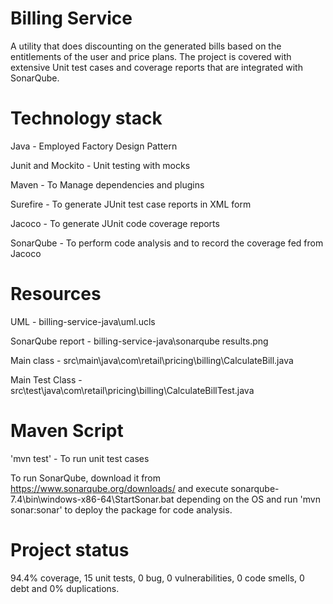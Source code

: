 # Billing Service
A utility that does discounting on the generated bills based on the entitlements of the user and price plans. The project is covered with extensive Unit test cases and coverage reports that are integrated with SonarQube.

# Technology stack 

Java - Employed Factory Design Pattern

Junit and Mockito - Unit testing with mocks

Maven - To Manage dependencies and plugins

Surefire - To generate JUnit test case reports in XML form

Jacoco - To generate JUnit code coverage reports

SonarQube - To perform code analysis and to record the coverage fed from Jacoco

# Resources 

UML - billing-service-java\uml.ucls

SonarQube report -  billing-service-java\sonarqube results.png

Main class - src\main\java\com\retail\pricing\billing\CalculateBill.java

Main Test Class - src\test\java\com\retail\pricing\billing\CalculateBillTest.java

# Maven Script

'mvn test' - To run unit test cases

To run SonarQube, download it from https://www.sonarqube.org/downloads/ and execute sonarqube-7.4\bin\windows-x86-64\StartSonar.bat depending on the OS and run 'mvn sonar:sonar' to deploy the package for code analysis.

# Project status

94.4% coverage, 15 unit tests, 0 bug, 0 vulnerabilities, 0 code smells, 0 debt and 0% duplications.




